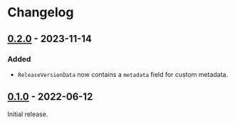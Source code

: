 # Changelog

## [0.2.0] - 2023-11-14

### Added

- `ReleaseVersionData` now contains a `metadata` field for custom metadata.

## [0.1.0] - 2022-06-12

Initial release.

[0.2.0]: https://github.com/nextest-rs/mukti/releases/tag/mukti-metadata-0.2.0
[0.1.0]: https://github.com/nextest-rs/mukti/releases/tag/mukti-metadata-0.1.0
